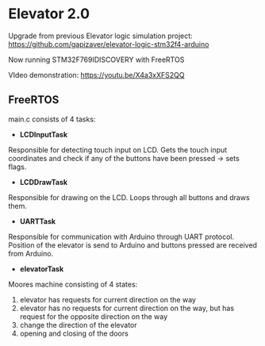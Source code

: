 # Elevator 2.0

Upgrade from previous Elevator logic simulation project: https://github.com/gapizaver/elevator-logic-stm32f4-arduino

Now running STM32F769IDISCOVERY with FreeRTOS

VIdeo demonstration: https://youtu.be/X4a3xXFS2QQ

## FreeRTOS

main.c consists of 4 tasks:

- **LCDInputTask**

Responsible for detecting touch input on LCD. Gets the touch input coordinates and check if any of the buttons have been pressed -> sets flags.

- **LCDDrawTask**

Responsible for drawing on the LCD. Loops through all buttons and draws them. 

- **UARTTask**

Responsible for communication with Arduino through UART protocol. Position of the elevator is send to Arduino and buttons pressed are received from Arduino.

- **elevatorTask**

Moores machine consisting of 4 states:

1. elevator has requests for current direction on the way
2. elevator has no requests for current direction on the way, but has request for the opposite direction on the way
3. change the direction of the elevator
4. opening and closing of the doors

